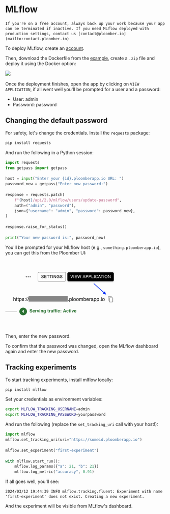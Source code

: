 # MLflow

```{important}
If you're on a free account, always back up your work because your app can be terminated if inactive. If you need MLflow deployed with production settings, contact us [contact@ploomber.io](mailto:contact.ploomber.io)
```

To deploy MLflow, create an [account](https://platform.ploomber.io/register?utm_source=mlflow&utm_medium=documentation).

Then, download the Dockerfile from the
[example](https://github.com/ploomber/doc/tree/main/examples/docker/mlflow), create a `.zip` file and deploy it using the Docker option:

![](../static/docker.png)

Once the deployment finishes, open the app by clicking on `VIEW APPLICATION`, if all
went well you'll be prompted for a user and a password:

- User: admin
- Password: password

## Changing the default password


For safety, let's change the credentials. Install the `requests` package:

```sh
pip install requests
```

And run the following in a Python session:

```python
import requests
from getpass import getpass

host = input("Enter your {id}.ploomberapp.io URL: ")
password_new = getpass("Enter new password:")

response = requests.patch(
    f"{host}/api/2.0/mlflow/users/update-password",
    auth=("admin", "password"),
    json={"username": "admin", "password": password_new},
)

response.raise_for_status()

print("Your new password is:", password_new)
```

You'll be prompted for your MLflow host (e.g., `something.ploomberapp.io`), you can
get this from the Ploomber UI:

![](../static/docker/mlflow/host.png)

Then, enter the new password.

To confirm that the password was changed, open the MLflow dashboard again and enter the new password.


## Tracking experiments

To start tracking experiments, install mlflow locally:

```sh
pip install mlflow
```

Set your credentials as environment variables:

```sh
export MLFLOW_TRACKING_USERNAME=admin
export MLFLOW_TRACKING_PASSWORD=yourpassword
```

And run the following (replace the `set_tracking_uri` call with your host!):

```python
import mlflow
mlflow.set_tracking_uri(uri="https://someid.ploomberapp.io")

mlflow.set_experiment("first-experiment")

with mlflow.start_run():
    mlflow.log_params({"a": 21, "b": 21})
    mlflow.log_metric("accuracy", 0.91)
```

If all goes well, you'll see:

```
2024/03/12 19:44:39 INFO mlflow.tracking.fluent: Experiment with name 'first-experiment' does not exist. Creating a new experiment.
```

And the experiment will be visible from MLflow's dashboard.